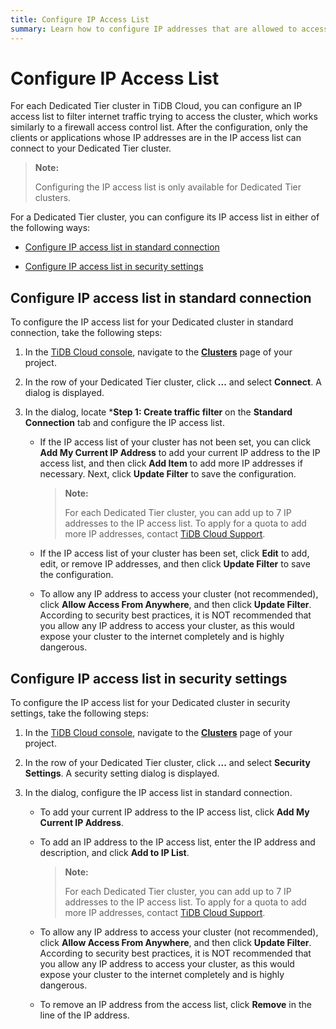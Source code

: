 ```yaml
---
title: Configure IP Access List
summary: Learn how to configure IP addresses that are allowed to access your Dedicated Tier cluster.
---
```


# Configure IP Access List

For each Dedicated Tier cluster in TiDB Cloud, you can configure an IP access list to filter internet traffic trying to access the cluster, which works similarly to a firewall access control list. After the configuration, only the clients or applications whose IP addresses are in the IP access list can connect to your Dedicated Tier cluster.

> **Note:**
>
> Configuring the IP access list is only available for Dedicated Tier clusters.

For a Dedicated Tier cluster, you can configure its IP access list in either of the following ways:

- [Configure IP access list in standard connection](#configure-ip-access-list-in-standard-connection)

- [Configure IP access list in security settings](#configure-ip-access-list-in-security-settings)

## Configure IP access list in standard connection

To configure the IP access list for your Dedicated cluster in standard connection, take the following steps:

1. In the [TiDB Cloud console](https://tidbcloud.com/), navigate to the [**Clusters**](https://tidbcloud.com/console/clusters) page of your project.
2. In the row of your Dedicated Tier cluster, click **...** and select **Connect**. A dialog is displayed.
3. In the dialog, locate ***Step 1: Create traffic filter** on the **Standard Connection** tab and configure the IP access list.

    - If the IP access list of your cluster has not been set, you can click **Add My Current IP Address** to add your current IP address to the IP access list, and then click **Add Item** to add more IP addresses if necessary. Next, click **Update Filter** to save the configuration.

        > **Note:**
        >
        > For each Dedicated Tier cluster, you can add up to 7 IP addresses to the IP access list. To apply for a quota to add more IP addresses, contact [TiDB Cloud Support](/tidb-cloud/tidb-cloud-support.md).

    - If the IP access list of your cluster has been set, click **Edit** to add, edit, or remove IP addresses, and then click **Update Filter** to save the configuration.

    - To allow any IP address to access your cluster (not recommended), click **Allow Access From Anywhere**, and then click **Update Filter**. According to security best practices, it is NOT recommended that you allow any IP address to access your cluster, as this would expose your cluster to the internet completely and is highly dangerous.

## Configure IP access list in security settings

To configure the IP access list for your Dedicated cluster in security settings, take the following steps:

1. In the [TiDB Cloud console](https://tidbcloud.com/), navigate to the [**Clusters**](https://tidbcloud.com/console/clusters) page of your project.
2. In the row of your Dedicated Tier cluster, click **...** and select **Security Settings**. A security setting dialog is displayed.
3. In the dialog, configure the IP access list in standard connection.

    - To add your current IP address to the IP access list, click **Add My Current IP Address**.

    - To add an IP address to the IP access list, enter the IP address and description, and click **Add to IP List**.

        > **Note:**
        >
        > For each Dedicated Tier cluster, you can add up to 7 IP addresses to the IP access list. To apply for a quota to add more IP addresses, contact [TiDB Cloud Support](/tidb-cloud/tidb-cloud-support.md).

    - To allow any IP address to access your cluster (not recommended), click **Allow Access From Anywhere**, and then click **Update Filter**. According to security best practices, it is NOT recommended that you allow any IP address to access your cluster, as this would expose your cluster to the internet completely and is highly dangerous.

    - To remove an IP address from the access list, click **Remove** in the line of the IP address.